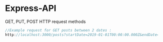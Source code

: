 # Express-API
GET, PUT, POST HTTP request methods

```js
//Example request for GET posts between 2 dates : 
http://localhost:3000/posts?startDate=2019-01-01T00:00:00.000Z&endDate=2019-01-04T00:00:00.000Z
```
